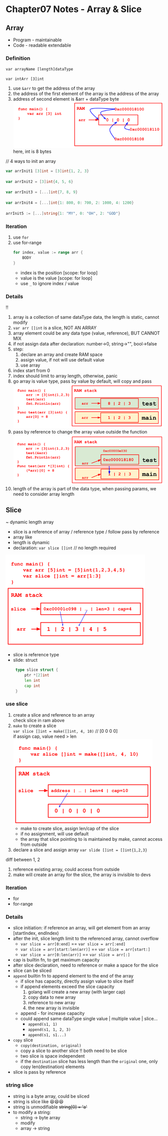 # Chapter07 Notes - Array & Slice

## Array

- Program - maintainable
- Code - readable extendable

### Definition

```
var arrayName [length]dataType
```

`var intArr [3]int`

1. use `&arr` to get the address of the array
2. the address of the first element of the array is the address of the array
3. address of second element is &arr + dataType byte
   ![array_in_ram](img/array_in_ram.png)
   here, int is 8 bytes

// 4 ways to init an array

```go
var arrInit1 [3]int = [3]int{1, 2, 3}

var arrInit2 = [3]int{4, 5, 6}

var arrInit3 = [...]int{7, 8, 9}

var arrInit4 = [...]int{1: 800, 0: 700, 2: 1000, 4: 1200}

arrInit5 := [...]string{1: "MY", 0: "OH", 2: "GOD"}
```

### Iteration

1. use `for`
2. use for-range
    ```go
    for index, value := range arr {
        BODY
    }
    ```
    - index is the position [scope: for loop]
    - value is the value [scope: for loop]
    - use `_` to ignore index / value

### Details

!!

1. array is a collection of same dataType data, the length is static, cannot modify
2. `var arr []int` is a slice, NOT AN ARRAY
3. array element could be any data type (value, reference), BUT CANNOT MIX
4. if not assign data after declaration: number->0, string->"", bool->false
5. step:
    1. declare an array and create RAM space
    2. assign value, if not will use default value
    3. use array
6. index start from 0
7. index should limit to array length, otherwise, panic
8. go array is value type, pass by value by default, will copy and pass
   ![array_pass_by_value](img/array_pass_by_value.png)
9. pass by reference to change the array value outside the function
   ![array_pass_by_ref](img/array_pass_by_ref.png)
10. length of the array is part of the data type, when passing params, we need to consider array length

## Slice

~ dynamic length array

- slice is a reference of array / reference type / follow pass by reference
- array like
- length is dynamic
- declaration: `var slice []int` // no length required

![slice_ram](img/slice_ram.png)

- slice is reference type
- slide: struct
  ```go
   type slice struct {
       ptr *[2]int
       len int
       cap int
   }
   ```

### use slice

1. create a slice and reference to an array  
   check slice in ram above
2. `make` to create a slice  
   `var slice []int = make([]int, 4, 10)` // [0 0 0 0]  
   if assign cap, value need > len
   ![slice_def](img/slice_def.png)
    - make to create slice, assign len/cap of the slice
    - if no assignment, will use default
    - the array that slice pointing to is maintained by make, cannot access from outside
3. declare a slice and assign array
   `var slide []int = []int{1,2,3}`

diff between 1, 2

1. reference existing array, could access from outside
2. make will create an array for the slice, the array is invisible to devs

### Iteration

- for
- for-range

### Details

- slice initiation: if reference an array, will get element from an array [startIndex, endIndex)
- after the init, slice length limit to the referenced array, cannot overflow
    - `var slice = arr[0:end]`          == `var slice = arr[:end]`
    - `var slice = arr[start:len(arr)]` == `var slice = arr[start:]`
    - `var slice = arr[0:len(arr)]`     == `var slice = arr[:]`
- cap is builtin fn, to get maximum capacity
- after slice declaration, need to reference or make a space for the slice
- slice can be sliced
- `append` builtin fn to append element to the end of the array
    - if slice has capacity, directly assign value to slice itself
    - if append elements exceed the slice capacity
        1. golang will create a new array (with larger cap)
        2. copy data to new array
        3. reference to new array
        4. the new array is invisible
    - append - for increase capacity
    - could append same dataType single value | multiple value | slice...
        - `append(s1, 1)`
        - `append(s1, 1, 2, 3)`
        - `append(s1, s1...)`
- `copy` slice
    - `copy(destination, original)`
    - copy a slice to another slice !! both need to be slice
    - two slice is space independent
    - if the `destination` slice has less length than the `original` one, only copy len(destination) elements
- slice is pass by reference

### string slice

- string is a byte array, could be sliced
- string is slice like 😆😆😆
- string is unmodifiable ~~string[0] = 'a'~~
- to modify a string:
    - string -> byte array
    - modify
    - array -> string